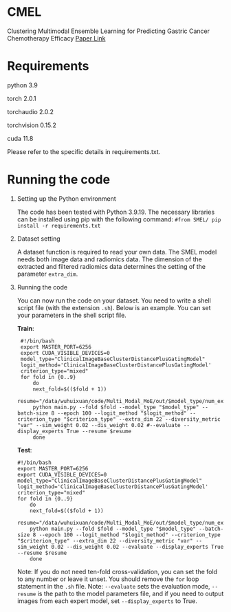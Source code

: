 # CMEL
Clustering Multimodal Ensemble Learning for Predicting Gastric Cancer Chemotherapy Efficacy
[Paper Link](https://ieeexplore.ieee.org/stamp/stamp.jsp?tp=&arnumber=10821805)


# Requirements
  python 3.9
  
  torch 2.0.1
  
  torchaudio 2.0.2 
  
  torchvision 0.15.2    
  
  cuda 11.8
    
Please refer to the specific details in requirements.txt.

# Running the code
1. Setting up the Python environment

    The code has been tested with Python 3.9.19. The necessary libraries can be installed using pip with the following command:
    `
    #from SMEL/
    pip install -r requirements.txt
    `
2. Dataset setting

    A dataset function is required to read your own data. The SMEL model needs both image data and radiomics data. The dimension of the extracted and filtered radiomics data determines the setting of the parameter `extra_dim`.

3. Running the code

    You can now run the code on your dataset. You need to write a shell script file (with the extension `.sh`). Below is an example. You can set your parameters in the shell script file.

   **Train**:
   ```
    #!/bin/bash
    export MASTER_PORT=6256
    export CUDA_VISIBLE_DEVICES=0
    model_type="ClinicalImageBaseClusterDistancePlusGatingModel"
    logit_method='ClinicalImageBaseClusterDistancePlusGatingModel'
    criterion_type="mixed"
    for fold in {0..9}
        do
        next_fold=$(($fold + 1))
        resume="/data/wuhuixuan/code/Multi_Modal_MoE/out/$model_type/num_expert3/$criterion_type/${next_fold}/1_1_1/var/No_Use_Weights/Focal_weight_1.0/Focal_weight_1.0/Interaction_0.2/lfv_0.0/sim_0.02/dis_0.02/train/$model_type/model_best.pth.tar"
        python main.py --fold $fold --model_type "$model_type" --batch-size 8 --epoch 100 --logit_method "$logit_method" --criterion_type "$criterion_type" --extra_dim 22 --diversity_metric "var" --sim_weight 0.02 --dis_weight 0.02 #--evaluate --display_experts True --resume $resume 
        done

   ```
   **Test**:
    ```
    #!/bin/bash
    export MASTER_PORT=6256
    export CUDA_VISIBLE_DEVICES=0
    model_type="ClinicalImageBaseClusterDistancePlusGatingModel"
    logit_method='ClinicalImageBaseClusterDistancePlusGatingModel'
    criterion_type="mixed"
    for fold in {0..9}
        do
        next_fold=$(($fold + 1))
        resume="/data/wuhuixuan/code/Multi_Modal_MoE/out/$model_type/num_expert3/$criterion_type/${next_fold}/1_1_1/var/No_Use_Weights/Focal_weight_1.0/Focal_weight_1.0/Interaction_0.2/lfv_0.0/sim_0.02/dis_0.02/train/$model_type/model_best.pth.tar"
        python main.py --fold $fold --model_type "$model_type" --batch-size 8 --epoch 100 --logit_method "$logit_method" --criterion_type "$criterion_type" --extra_dim 22 --diversity_metric "var" --sim_weight 0.02 --dis_weight 0.02 --evaluate --display_experts True --resume $resume 
        done
    
    ```
    
    Note: If you do not need ten-fold cross-validation, you can set the fold to any number or leave it unset. You should remove the `for` loop statement in the `.sh` file.
    Note: `--evaluate` sets the evaluation mode, `--resume` is the path to the model parameters file, and if you need to output images from each expert model, set `--display_experts` to True.

